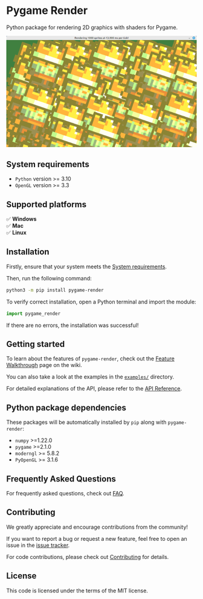 # Pygame Render

Python package for rendering 2D graphics with shaders for Pygame.

![screenshot.png](screenshot.png)

## System requirements

- `Python` version >= 3.10
- `OpenGL` version >= 3.3

## Supported platforms

✅ **Windows**  
✅ **Mac**  
✅ **Linux**  

## Installation

Firstly, ensure that your system meets the [System requirements](#system-requirements).

Then, run the following command:

```sh
python3 -m pip install pygame-render
```

To verify correct installation, open a Python terminal and import the module:

```py
import pygame_render
```

If there are no errors, the installation was successful!

## Getting started

To learn about the features of `pygame-render`, check out the [Feature Walkthrough](https://github.com/MarkelZ/pygame_render/wiki/Feature-Walkthrough) page on the wiki.

You can also take a look at the examples in the [`examples/`](https://github.com/MarkelZ/pygame_render/tree/main/examples) directory.

For detailed explanations of the API, please refer to the [API Reference](https://github.com/MarkelZ/pygame-render/wiki/API-Reference).

## Python package dependencies

These packages will be automatically installed by `pip` along with `pygame-render`:
- `numpy` >=1.22.0
- `pygame` >=2.1.0
- `moderngl` >= 5.8.2
- `PyOpenGL` >= 3.1.6

## Frequently Asked Questions

For frequently asked questions, check out [FAQ](https://github.com/MarkelZ/pygame-render/wiki/FAQ).

## Contributing

We greatly appreciate and encourage contributions from the community! 

If you want to report a bug or request a new feature, feel free to open an issue in the [issue tracker](https://github.com/MarkelZ/pygame-render/issues).

For code contributions, please check out [Contributing](https://github.com/MarkelZ/pygame_render/wiki/Contributing) for details.

## License

This code is licensed under the terms of the MIT license.
